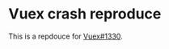 # Vuex crash reproduce

This is a repdouce for [Vuex#1330](https://github.com/vuejs/vuex/issues/1330).
